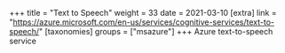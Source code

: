 +++
title = "Text to Speech"
weight = 33
date = 2021-03-10
[extra]
link = "https://azure.microsoft.com/en-us/services/cognitive-services/text-to-speech/"
[taxonomies]
groups = ["msazure"]
+++
Azure text-to-speech service


